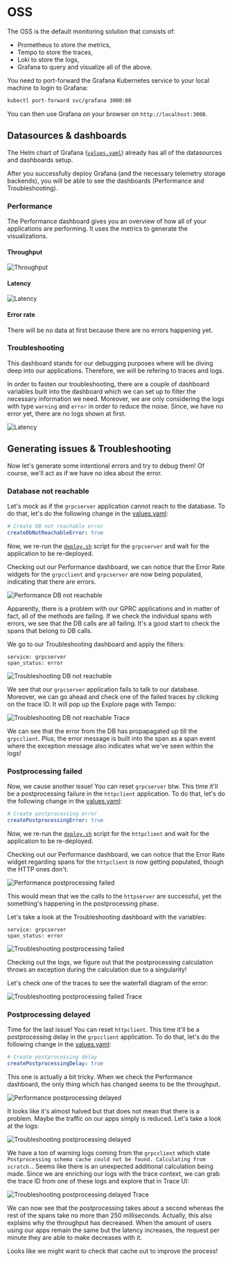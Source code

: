 # OSS

The OSS is the default monitoring solution that consists of:

- Prometheus to store the metrics,
- Tempo to store the traces,
- Loki to store the logs,
- Grafana to query and visualize all of the above.

You need to port-forward the Grafana Kubernetes service to your local machine to login to Grafana:

```bash
kubectl port-forward svc/grafana 3000:80
```

You can then use Grafana on your browser on `http://localhost:3000`.

## Datasources & dashboards

The Helm chart of Grafana ([`values.yaml`](infra/helm/grafana/values.yaml)) already has all of the datasources and dashboards setup.

After you successfully deploy Grafana (and the necessary telemetry storage backends), you will be able to see the dashboards (Performance and Troubleshooting).

### Performance

The Performance dashboard gives you an overview of how all of your applications are performing. It uses the metrics to generate the visualizations.

#### Throughput

![Throughput](/media/grafana_dashboard_performance_throughput.png)

#### Latency

![Latency](/media/grafana_dashboard_performance_latency.png)

#### Error rate

There will be no data at first because there are no errors happening yet.

### Troubleshooting

This dashboard stands for our debugging purposes where will be diving deep into our applications. Therefore, we will be refering to traces and logs.

In order to fasten our troubleshooting, there are a couple of dashboard variables built into the dashboard which we can set up to filter the necessary information we need. Moreover, we are only considering the logs with type `warning` and `error` in order to reduce the noise. Since, we have no error yet, there are no logs shown at first.

![Latency](/media/grafana_dashboard_troubleshooting.png)

## Generating issues & Troubleshooting

Now let's generate some intentional errors and try to debug them! Of course, we'll act as if we have no idea about the error.

### Database not reachable

Let's mock as if the `grpcserver` application cannot reach to the database. To do that, let's do the following change in the [values.yaml](../../infra/helm/grpcserver/values.yaml):

```yaml
# Create DB not reachable error
createDbNotReachableError: true
```

Now, we re-run the [`deploy.sh`](/infra/helm/deploy.sh) script for the `grpcserver` and wait for the application to be re-deployed.

Checking out our Performance dashboard, we can notice that the Error Rate widgets for the `grpcclient` and `grpcserver` are now being populated, indicating that there are errors.

![Performance DB not reachable](/media/grafana_dashboard_performance_error_rate_rpc.png)

Apparently, there is a problem with our GPRC applications and in matter of fact, all of the methods are failing. If we check the individual spans with errors, we see that the DB calls are all failing. It's a good start to check the spans that belong to DB calls.

We go to our Troubleshooting dashboard and apply the filters:

```
service: grpcserver
span_status: error
```

![Troubleshooting DB not reachable](/media/grafana_dashboard_troubleshooting_db_not_reachable.png)

We see that our `grpcserver` application fails to talk to our database. Moreover, we can go ahead and check one of the failed traces by clicking on the trace ID. It will pop up the Explore page with Tempo:

![Troubleshooting DB not reachable Trace](/media/grafana_explore_troubleshooting_db_not_reachable.png)

We can see that the error from the DB has propapagated up till the `grpcclient`. Plus, the error message is built into the span as a span event where the exception message also indicates what we've seen within the logs!

### Postprocessing failed

Now, we cause another issue! You can reset `grpcserver` btw. This time it'll be a postprocessing failure in the `httpclient` application. To do that, let's do the following change in the [values.yaml](../../infra/helm/httpclient/values.yaml):

```yaml
# Create postprocessing error
createPostprocessingError: true
```

Now, we re-run the [`deploy.sh`](/infra/helm/deploy.sh) script for the `httpclient` and wait for the application to be re-deployed.

Checking out our Performance dashboard, we can notice that the Error Rate widget regarding spans for the `httpclient` is now getting populated, though the HTTP ones don't.

![Performance postprocessing failed](/media/grafana_dashboard_performance_error_rate_http.png)

This would mean that we the calls to the `httpserver` are successful, yet the something's happening in the postprocessing phase.

Let's take a look at the Troubleshooting dashboard with the variables:

```
service: grpcserver
span_status: error
```

![Troubleshooting postprocessing failed](/media/grafana_dashboard_troubleshooting_postprocessing_failed.png)

Checking out the logs, we figure out that the postprocessing calculation throws an exception during the calculation due to a singularity!

Let's check one of the traces to see the waterfall diagram of the error:

![Troubleshooting postprocessing failed Trace](/media/grafana_explore_troubleshooting_postprocessing_failed.png)

### Postprocessing delayed

Time for the last issue! You can reset `httpclient`. This time it'll be a postprocessing delay in the `grpcclient` application. To do that, let's do the following change in the [values.yaml](../../infra/helm/grpcclient/values.yaml):

```yaml
# Create postprocessing delay
createPostprocessingDelay: true
```

This one is actually a bit tricky. When we check the Performance dashboard, the only thing which has changed seems to be the throughput.

![Performance postprocessing delayed](/media/grafana_dashboard_performance_throughput_postprocessing.png)

It looks like it's almost halved but that does not mean that there is a problem. Maybe the traffic on our apps simply is reduced. Let's take a look at the logs:

![Troubleshooting postprocessing delayed](/media/grafana_dashboard_troubleshooting_postprocessing_delayed.png)

We have a ton of warning logs coming from the `grpcclient` which state `Postprocessing schema cache could not be found. Calculating from scratch.`. Seems like there is an unexpected additional calculation being made. Since we are enriching our logs with the trace context, we can grab the trace ID from one of these logs and explore that in Trace UI:

![Troubleshooting postprocessing delayed Trace](/media/grafana_explore_troubleshooting_postprocessing_delayed.png)

We can now see that the postprocessing takes about a second whereas the rest of the spans take no more than 250 milliseconds. Actually, this also explains why the throughput has decreased. When the amount of users using our apps remain the same but the latency increases, the request per minute they are able to make decreases with it.

Looks like we might want to check that cache out to improve the process!
